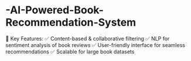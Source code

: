 # -AI-Powered-Book-Recommendation-System
🔹 Key Features: ✅ Content-based &amp; collaborative filtering ✅ NLP for sentiment analysis of book reviews ✅ User-friendly interface for seamless recommendations ✅ Scalable for large book datasets
